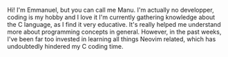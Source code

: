 Hi!
I'm Emmanuel, but you can call me Manu.
I'm actually no developper, coding is my hobby and I love it
I'm currently gathering knowledge about the C language, as I find it very educative. It's really helped me understand more about programming concepts in general.
However, in the past weeks, I've been far too invested in learning all things Neovim related, which has undoubtedly hindered my C coding time.
